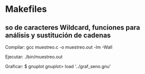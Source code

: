 # Makefiles
## so de caracteres Wildcard, funciones para análisis y sustitución de cadenas

Compilar:
  gcc muestreo.c -o muestreo.out -lm -Wall


Ejecutar:
  ./bin/muestreo.out


Graficar:
         $ gnuplot
  gnuplot> load '../graf_seno.gnu'